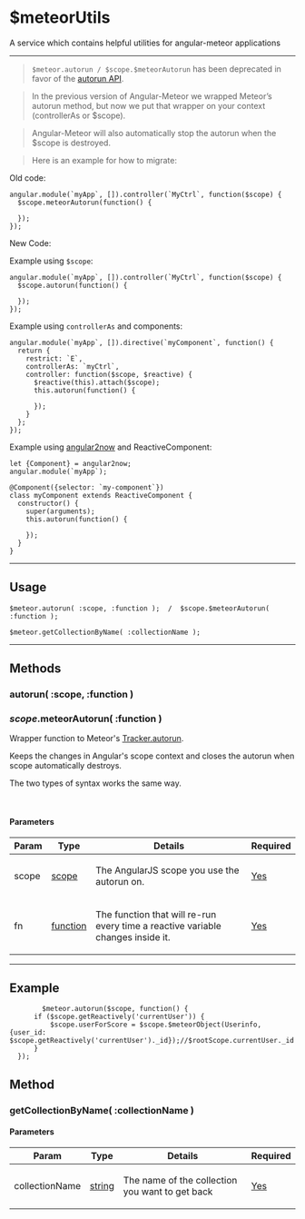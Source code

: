 # $meteorUtils

A service which contains helpful utilities for angular-meteor applications

---------------

> `$meteor.autorun / $scope.$meteorAutorun` has been deprecated in favor of the [autorun API](http://www.angular-meteor.com/api/1.3.1/autorun).

> In the previous version of Angular-Meteor we wrapped Meteor’s autorun method, but now we put that wrapper on your context (controllerAs or $scope).

> Angular-Meteor will also automatically stop the autorun when the $scope is destroyed.

> Here is an example for how to migrate:

Old code:

    angular.module(`myApp`, []).controller(`MyCtrl`, function($scope) {
      $scope.meteorAutorun(function() {

      });
    });

New Code:

Example using `$scope`:

    angular.module(`myApp`, []).controller(`MyCtrl`, function($scope) {
      $scope.autorun(function() {

      });
    });

Example using `controllerAs` and components:

    angular.module(`myApp`, []).directive(`myComponent`, function() {
      return {
        restrict: `E`,
        controllerAs: `myCtrl`,
        controller: function($scope, $reactive) {
          $reactive(this).attach($scope);
          this.autorun(function() {

          });
        }
      };
    });

Example using [angular2now](https://github.com/pbastowski/angular2-now) and ReactiveComponent:

    let {Component} = angular2now;
    angular.module(`myApp`);

    @Component({selector: `my-component`})
    class myComponent extends ReactiveComponent {
      constructor() {
        super(arguments);
        this.autorun(function() {

        });
      }
    }

----

## Usage

    $meteor.autorun( :scope, :function );  /  $scope.$meteorAutorun( :function );

    $meteor.getCollectionByName( :collectionName );

----

## Methods

### autorun( :scope, :function )
### $scope.$meteorAutorun( :function )

Wrapper function to Meteor's [Tracker.autorun](http://docs.meteor.com/#/full/tracker_autorun).

Keeps the changes in Angular's scope context and closes the autorun when scope automatically destroys.

The two types of syntax works the same way.

<br>

#### Parameters

<table class="variables-matrix input-arguments">
<thead>
<tr>
  <th>Param</th>
  <th>Type</th>
  <th>Details</th>
  <th>Required</th>
</tr>
</thead>
<tbody>
<tr>
  <td>scope</td>
  <td>
    <a href="" class="label type-hint type-hint-regexp">scope</a>
  </td>
  <td><p>The AngularJS scope you use the autorun on.
  </p></td>
  <td><a href="" class="label type-hint type-hint-array">Yes</a></td>
</tr>
<tr>
  <td>fn</td>
  <td>
    <a href="" class="label type-hint type-hint-string">function</a>
  </td>
  <td><p>The function that will re-run every time a reactive variable changes inside it.
  </p></td>
  <td><a href="" class="label type-hint type-hint-array">Yes</a></td>
</tr>
</tbody>
</table>


----
## Example

			$meteor.autorun($scope, function() {
          if ($scope.getReactively('currentUser')) {
              $scope.userForScore = $scope.$meteorObject(Userinfo, {user_id: $scope.getReactively('currentUser')._id});//$rootScope.currentUser._id
          }
      });


## Method

### getCollectionByName( :collectionName )

#### Parameters

<table class="variables-matrix input-arguments">
<thead>
<tr>
  <th>Param</th>
  <th>Type</th>
  <th>Details</th>
  <th>Required</th>
</tr>
</thead>
<tbody>
<tr>
  <td>collectionName</td>
  <td>
    <a href="" class="label type-hint type-hint-string">string</a>
  </td>
  <td><p>The name of the collection you want to get back
  </p></td>
  <td><a href="" class="label type-hint type-hint-array">Yes</a></td>
</tr>
</tbody>
</table>
